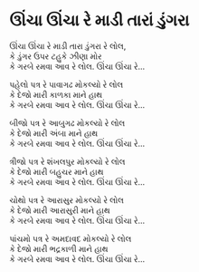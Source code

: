 # ઊંચા ઊંચા રે માડી તારાં ડુંગરા

ઊંચા ઊંચા રે માડી તારા ડુંગરા રે લોલ,  
કે ડુંગર ઉપર ટહુકે ઝીણા મોર  
કે ગરબે રમવા આવ રે લોલ. ઊંચા ઊંચા રે...  

પહેલો પત્ર રે પાવાગઢ મોકલ્યો રે લોલ  
કે દેજો મારી કાળકા માને હાથ  
કે ગરબે રમવા આવ રે લોલ. ઊંચા ઊંચા રે...  

બીજો પત્ર રે આબુગઢ મોકલ્યો રે લોલ  
કે દેજો મારી અંબા માને હાથ  
કે ગરબે રમવા આવ રે લોલ. ઊંચા ઊંચા રે...  

ત્રીજો પત્ર રે શંખલપુર મોકલ્યો રે લોલ  
કે દેજો મારી બહુચર માને હાથ  
કે ગરબે રમવા આવ રે લોલ. ઊંચા ઊંચા રે...  

ચોથો પત્ર રે આરાસુર મોકલ્યો રે લોલ  
કે દેજો મારી આરાસુરી માને હાથ  
કે ગરબે રમવા આવ રે લોલ. ઊંચા ઊંચા રે...  

પાંચમો પત્ર રે અમદાવદ મોકલ્યો રે લોલ  
કે દેજો મારી ભદ્રકાળી માને હાથ  
કે ગરબે રમવા આવ રે લોલ. ઊંચા ઊંચા રે...  
